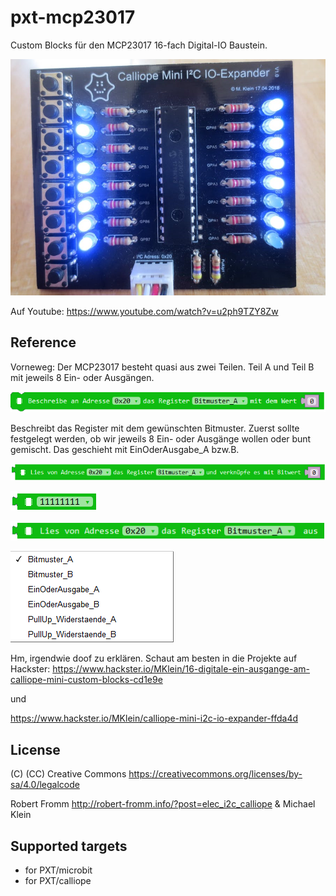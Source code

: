 # pxt-mcp23017

Custom Blocks für den MCP23017 16-fach Digital-IO Baustein.

![](https://github.com/MKleinSB/pxt-MCP23017/blob/master/6.png) 

Auf Youtube:  https://www.youtube.com/watch?v=u2ph9TZY8Zw

## Reference
Vorneweg: Der MCP23017 besteht quasi aus zwei Teilen. Teil A und Teil B mit jeweils 8 Ein- oder Ausgängen.

![](https://github.com/MKleinSB/pxt-MCP23017/blob/master/1.png) 

Beschreibt das Register mit dem gewünschten Bitmuster. Zuerst sollte festgelegt werden, ob wir jeweils 8 Ein- oder Ausgänge wollen oder bunt gemischt. Das geschieht mit EinOderAusgabe_A bzw.B.

![](https://github.com/MKleinSB/pxt-MCP23017/blob/master/2.png) 

![](https://github.com/MKleinSB/pxt-MCP23017/blob/master/3.png) 

![](https://github.com/MKleinSB/pxt-MCP23017/blob/master/4.png) 

![](https://github.com/MKleinSB/pxt-MCP23017/blob/master/5.png) 

Hm, irgendwie doof zu erklären. Schaut am besten in die Projekte auf Hackster:
https://www.hackster.io/MKlein/16-digitale-ein-ausgange-am-calliope-mini-custom-blocks-cd1e9e

und

https://www.hackster.io/MKlein/calliope-mini-i2c-io-expander-ffda4d

## License

(C) (CC) Creative Commons https://creativecommons.org/licenses/by-sa/4.0/legalcode

Robert Fromm http://robert-fromm.info/?post=elec_i2c_calliope & Michael Klein


## Supported targets

* for PXT/microbit
* for PXT/calliope

